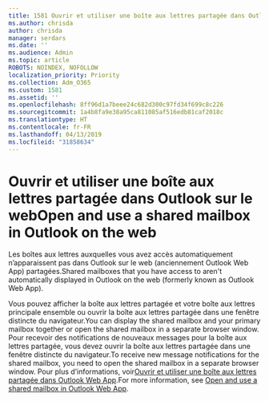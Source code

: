 ```yaml
---
title: 1581 Ouvrir et utiliser une boîte aux lettres partagée dans Outlook sur le web
ms.author: chrisda
author: chrisda
manager: serdars
ms.date: ''
ms.audience: Admin
ms.topic: article
ROBOTS: NOINDEX, NOFOLLOW
localization_priority: Priority
ms.collection: Adm_O365
ms.custom: 1581
ms.assetid: ''
ms.openlocfilehash: 8ff96d1a7beee24c682d300c97fd34f699c8c226
ms.sourcegitcommit: 1a4b8fa9e38a95ca811085af516edb81caf2018c
ms.translationtype: HT
ms.contentlocale: fr-FR
ms.lasthandoff: 04/13/2019
ms.locfileid: "31858634"
---
```

# <a name="open-and-use-a-shared-mailbox-in-outlook-on-the-web"></a><span data-ttu-id="378a9-102">Ouvrir et utiliser une boîte aux lettres partagée dans Outlook sur le web</span><span class="sxs-lookup"><span data-stu-id="378a9-102">Open and use a shared mailbox in Outlook on the web</span></span>

<span data-ttu-id="378a9-103">Les boîtes aux lettres auxquelles vous avez accès automatiquement n’apparaissent pas dans Outlook sur le web (anciennement Outlook Web App) partagées.</span><span class="sxs-lookup"><span data-stu-id="378a9-103">Shared mailboxes that you have access to aren't automatically displayed in Outlook on the web (formerly known as Outlook Web App).</span></span>

<span data-ttu-id="378a9-104">Vous pouvez afficher la boîte aux lettres partagée et votre boîte aux lettres principale ensemble ou ouvrir la boîte aux lettres partagée dans une fenêtre distincte du navigateur.</span><span class="sxs-lookup"><span data-stu-id="378a9-104">You can display the shared mailbox and your primary mailbox together or open the shared mailbox in a separate browser window.</span></span> <span data-ttu-id="378a9-105">Pour recevoir des notifications de nouveaux messages pour la boîte aux lettres partagée, vous devez ouvrir la boîte aux lettres partagée dans une fenêtre distincte du navigateur.</span><span class="sxs-lookup"><span data-stu-id="378a9-105">To receive new message notifications for the shared mailbox, you need to open the shared mailbox in a separate browser window.</span></span> <span data-ttu-id="378a9-106">Pour plus d’informations, voir[Ouvrir et utiliser une boîte aux lettres partagée dans Outlook Web App](https://support.office.com/article/BC127866-42BE-4DE7-92AE-1EF2F787FD5C).</span><span class="sxs-lookup"><span data-stu-id="378a9-106">For more information, see [Open and use a shared mailbox in Outlook Web App](https://support.office.com/article/BC127866-42BE-4DE7-92AE-1EF2F787FD5C).</span></span>
